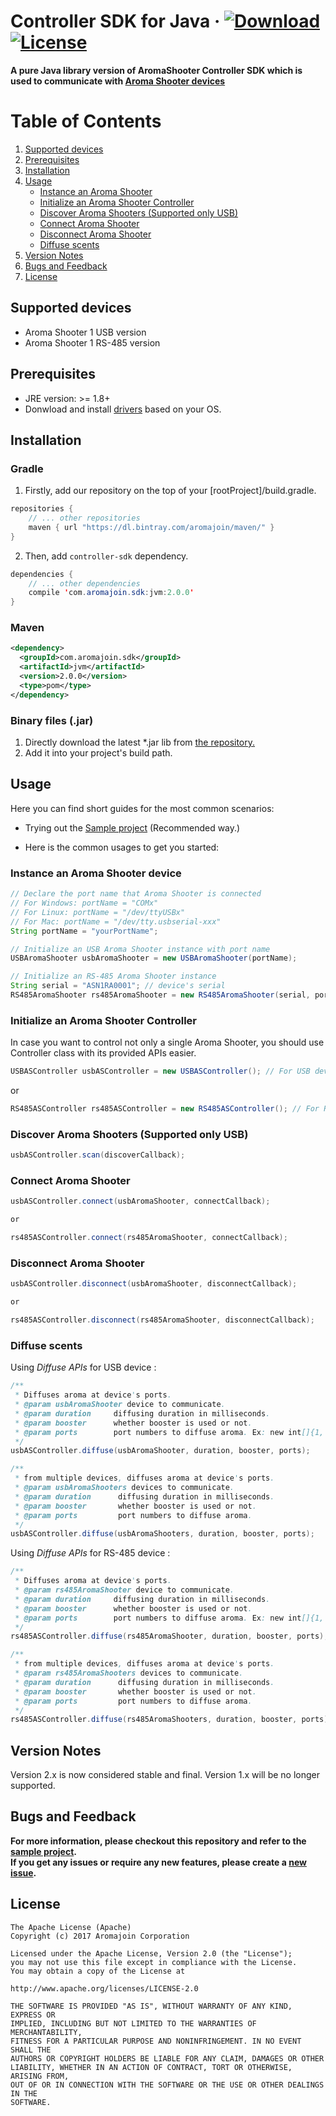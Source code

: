 # Controller SDK for Java &middot; [ ![Download](https://api.bintray.com/packages/aromajoin/maven/com.aromajoin.sdk%3Ajvm/images/download.svg) ](https://bintray.com/aromajoin/maven/com.aromajoin.sdk%3Ajvm/_latestVersion) [![License](https://img.shields.io/badge/license-Apache%202-4EB1BA.svg?style=flat-square)](https://www.apache.org/licenses/LICENSE-2.0.html)

**A pure Java library version of AromaShooter Controller SDK which is used to communicate with [Aroma Shooter devices](https://aromajoin.com/hardware/shooters/aroma-shooter-1)**  

# Table of Contents
1. [Supported devices](https://github.com/aromajoin/controller-sdk-java#supported-devices)  
2. [Prerequisites](https://github.com/aromajoin/controller-sdk-java#prerequisites)
3. [Installation](https://github.com/aromajoin/controller-sdk-java#installation)
4. [Usage](https://github.com/aromajoin/controller-sdk-java#usage)
    * [Instance an Aroma Shooter](https://github.com/aromajoin/controller-sdk-java#instance-an-aroma-shooter-device)
    * [Initialize an Aroma Shooter Controller](https://github.com/aromajoin/controller-sdk-java#initialize-an-aroma-shooter-controller)
    * [Discover Aroma Shooters (Supported only USB)](https://github.com/aromajoin/controller-sdk-java#discover-aroma-shooters-supported-only-usb)
    * [Connect Aroma Shooter](https://github.com/aromajoin/controller-sdk-java#connect-aroma-shooter)
    * [Disconnect Aroma Shooter](https://github.com/aromajoin/controller-sdk-java#disconnect-aroma-shooter)
    * [Diffuse scents](https://github.com/aromajoin/controller-sdk-java#diffuse-scents)
5. [Version Notes](https://github.com/aromajoin/controller-sdk-java#version-notes)
6. [Bugs and Feedback](https://github.com/aromajoin/controller-sdk-java#bugs-and-feedback)
7. [License](https://github.com/aromajoin/controller-sdk-android#license)


## Supported devices
* Aroma Shooter 1 USB version
* Aroma Shooter 1 RS-485 version


## Prerequisites
* JRE version: >= 1.8+
* Donwload and install [drivers](http://www.ftdichip.com/FTDrivers.htm) based on your OS.

## Installation
### Gradle

1. Firstly, add our repository on the top of your [rootProject]/build.gradle.
```Java
repositories {
    // ... other repositories
    maven { url "https://dl.bintray.com/aromajoin/maven/" }
}
```
2. Then, add `controller-sdk` dependency.
```Java
dependencies {
    // ... other dependencies
    compile 'com.aromajoin.sdk:jvm:2.0.0'
}
```
### Maven
```xml
<dependency>
  <groupId>com.aromajoin.sdk</groupId>
  <artifactId>jvm</artifactId>
  <version>2.0.0</version>
  <type>pom</type>
</dependency>
```
### Binary files (.jar)
1. Directly download the latest *.jar lib from [the repository.](https://bintray.com/aromajoin/maven/download_file?file_path=com%2Faromajoin%2Fsdk%2Fjvm%2F2.0.1%2Fjvm-2.0.1.jar) 
2. Add it into your project's build path.

## Usage
Here you can find short guides for the most common scenarios:

* Trying out the [Sample project](https://github.com/aromajoin/controller-sdk-java/tree/master/Sample) (Recommended way.)

* Here is the common usages to get you started:

### Instance an Aroma Shooter device
```Java
// Declare the port name that Aroma Shooter is connected
// For Windows: portName = "COMx"
// For Linux: portName = "/dev/ttyUSBx"
// For Mac: portName = "/dev/tty.usbserial-xxx"
String portName = "yourPortName";

// Initialize an USB Aroma Shooter instance with port name
USBAromaShooter usbAromaShooter = new USBAromaShooter(portName);

// Initialize an RS-485 Aroma Shooter instance
String serial = "ASN1RA0001"; // device's serial
RS485AromaShooter rs485AromaShooter = new RS485AromaShooter(serial, portName);

```
### Initialize an Aroma Shooter Controller
In case you want to control not only a single Aroma Shooter, you should use Controller class with its provided APIs easier. 
```Java
USBASController usbASController = new USBASController(); // For USB devices
```
or
```Java
RS485ASController rs485ASController = new RS485ASController(); // For RS-485 devices
```

### Discover Aroma Shooters (Supported only USB)
```Java
usbASController.scan(discoverCallback);
```

### Connect Aroma Shooter
```Java
usbASController.connect(usbAromaShooter, connectCallback);

or

rs485ASController.connect(rs485AromaShooter, connectCallback);
```

### Disconnect Aroma Shooter
```Java
usbASController.disconnect(usbAromaShooter, disconnectCallback);

or

rs485ASController.disconnect(rs485AromaShooter, disconnectCallback);
```

### Diffuse scents 

Using *Diffuse APIs* for USB device :
```Java
/**
 * Diffuses aroma at device's ports.
 * @param usbAromaShooter device to communicate.
 * @param duration     diffusing duration in milliseconds.
 * @param booster      whether booster is used or not.
 * @param ports        port numbers to diffuse aroma. Ex: new int[]{1, 2, 3} => diffuse aroma at cartridge 1, 2, and 3. Port number is 1 ~ 7.
 */
usbASController.diffuse(usbAromaShooter, duration, booster, ports);

/**
 * from multiple devices, diffuses aroma at device's ports.
 * @param usbAromaShooters devices to communicate.
 * @param duration      diffusing duration in milliseconds.
 * @param booster       whether booster is used or not.
 * @param ports         port numbers to diffuse aroma.
 */
usbASController.diffuse(usbAromaShooters, duration, booster, ports);
``` 

Using *Diffuse APIs* for RS-485 device :
```Java
/**
 * Diffuses aroma at device's ports.
 * @param rs485AromaShooter device to communicate.
 * @param duration     diffusing duration in milliseconds.
 * @param booster      whether booster is used or not.
 * @param ports        port numbers to diffuse aroma. Ex: new int[]{1, 2, 3} => diffuse aroma at cartridge 1, 2, and 3. Port number is 1 ~ 7.
 */
rs485ASController.diffuse(rs485AromaShooter, duration, booster, ports);

/**
 * from multiple devices, diffuses aroma at device's ports.
 * @param rs485AromaShooters devices to communicate.
 * @param duration      diffusing duration in milliseconds.
 * @param booster       whether booster is used or not.
 * @param ports         port numbers to diffuse aroma.
 */
rs485ASController.diffuse(rs485AromaShooters, duration, booster, ports);
``` 

## Version Notes
Version 2.x is now considered stable and final. Version 1.x will be no longer supported.

## Bugs and Feedback
**For more information, please checkout this repository and refer to the [sample project](https://github.com/aromajoin/controller-sdk-java/tree/master/Sample).**  
**If you get any issues or require any new features, please create a [new issue](https://github.com/aromajoin/controller-sdk-java/issues).**


## License
    The Apache License (Apache)
    Copyright (c) 2017 Aromajoin Corporation

    Licensed under the Apache License, Version 2.0 (the "License");
    you may not use this file except in compliance with the License.
    You may obtain a copy of the License at

    http://www.apache.org/licenses/LICENSE-2.0

    THE SOFTWARE IS PROVIDED "AS IS", WITHOUT WARRANTY OF ANY KIND, EXPRESS OR
    IMPLIED, INCLUDING BUT NOT LIMITED TO THE WARRANTIES OF MERCHANTABILITY,
    FITNESS FOR A PARTICULAR PURPOSE AND NONINFRINGEMENT. IN NO EVENT SHALL THE
    AUTHORS OR COPYRIGHT HOLDERS BE LIABLE FOR ANY CLAIM, DAMAGES OR OTHER
    LIABILITY, WHETHER IN AN ACTION OF CONTRACT, TORT OR OTHERWISE, ARISING FROM,
    OUT OF OR IN CONNECTION WITH THE SOFTWARE OR THE USE OR OTHER DEALINGS IN THE
    SOFTWARE.
